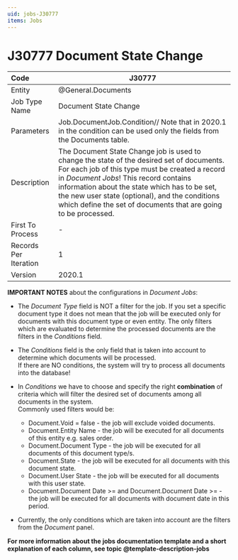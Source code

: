 ```yaml
---
uid: jobs-J30777
items: Jobs
---
```


# J30777 Document State Change

| Code                  | J30777                                                       |
| :-------------------- | ------------------------------------------------------------ |
| Entity                | @General.Documents                                           |
| Job Type Name         | Document State Change                                        |
| Parameters            | Job.DocumentJob.Condition// Note that in 2020.1 in the condition can be used only the fields from the Documents table. |
| Description           | The Document State Change job is used to change the state of the desired set of documents. For each job of this type must be created a record in *Document Jobs*! This record contains information about the state which has to be set, the new user state (optional), and the conditions which define the set of documents that are going to be processed. |
| First To Process      | -                                                            |
| Records Per Iteration | 1                                                            |
| Version               | 2020.1                                                       |

**IMPORTANT NOTES** about the configurations in *Document Jobs*:

-  The *Document Type* field is NOT a filter for the job. If you set a specific document type it does not mean that the job will be executed only for documents with this document type or even entity. The only filters which are evaluated to determine the processed documents are the filters in the *Conditions* field.
-  The *Conditions* field is the only field that is taken into account to determine which documents will be processed. <br>
If there are NO conditions, the system will try to process all documents into the database!
-  In *Conditions* we have to choose and specify the right **combination** of criteria which will filter the desired set of documents among all documents in the system.
<br>Commonly used filters would be:
           
    - Document.Void = false - the job will exclude voided documents.
    - Document.Entity Name - the job will be executed for all documents of this entity e.g. sales order.
    - Document.Document Type - the job will be executed for all documents of this document type/s.
    - Document.State - the job will be executed for all documents with this document state.
    - Document.User State - the job will be executed for all documents with this user state.
    - Document.Document Date >= and Document.Document Date >= - the job will be executed for all documents with document date in this period.
 - Currently, the only conditions which are taken into account are the filters from the *Document* panel.

**For more information about the jobs documentation template and a short explanation of each column, see topic @template-description-jobs**
